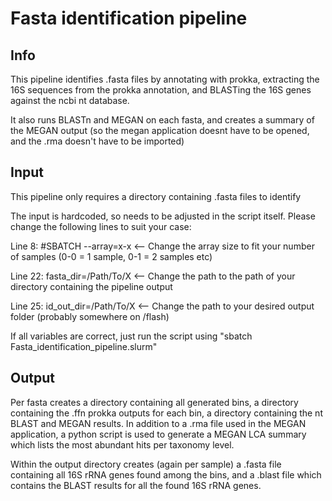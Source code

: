 # Fasta identification pipeline
## Info
This pipeline identifies .fasta files by annotating with prokka, extracting the 16S sequences from the prokka annotation,
and BLASTing the 16S genes against the ncbi nt database.

It also runs BLASTn and MEGAN on each fasta, and creates a summary of the MEGAN output (so the megan application doesnt
have to be opened, and the .rma doesn't have to be imported)

## Input
This pipeline only requires a directory containing .fasta files to identify


The input is hardcoded, so needs to be adjusted in the script itself.
Please change the following lines to suit your case:

Line 8: #SBATCH --array=x-x <-- Change the array size to fit your number of samples (0-0 = 1 sample, 0-1 = 2 samples etc)

Line 22: fasta_dir=/Path/To/X <-- Change the path to the path of your directory containing the pipeline output

Line 25: id_out_dir=/Path/To/X <-- Change the path to your desired output folder (probably somewhere on /flash)

If all variables are correct, just run the script using "sbatch Fasta_identification_pipeline.slurm"

## Output
Per fasta creates a directory containing all generated bins, a directory containing the .ffn prokka outputs for each bin,
a directory containing the nt BLAST and MEGAN results. In addition to a .rma file used in the MEGAN application, a python script is used to generate a MEGAN LCA summary which lists the most abundant hits per taxonomy level. 

Within the output directory creates (again per sample) a .fasta file containing all 16S rRNA genes found among the bins, and a .blast file which contains the BLAST results for all the found 16S rRNA genes. 
